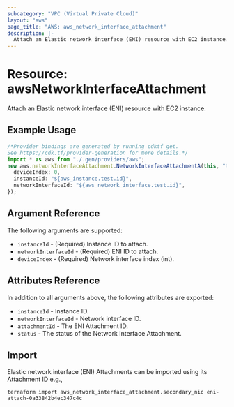 ```yaml
---
subcategory: "VPC (Virtual Private Cloud)"
layout: "aws"
page_title: "AWS: aws_network_interface_attachment"
description: |-
  Attach an Elastic network interface (ENI) resource with EC2 instance.
---
```


# Resource: awsNetworkInterfaceAttachment

Attach an Elastic network interface (ENI) resource with EC2 instance.

## Example Usage

```typescript
/*Provider bindings are generated by running cdktf get.
See https://cdk.tf/provider-generation for more details.*/
import * as aws from "./.gen/providers/aws";
new aws.networkInterfaceAttachment.NetworkInterfaceAttachmentA(this, "test", {
  deviceIndex: 0,
  instanceId: "${aws_instance.test.id}",
  networkInterfaceId: "${aws_network_interface.test.id}",
});

```

## Argument Reference

The following arguments are supported:

* `instanceId` - (Required) Instance ID to attach.
* `networkInterfaceId` - (Required) ENI ID to attach.
* `deviceIndex` - (Required) Network interface index (int).

## Attributes Reference

In addition to all arguments above, the following attributes are exported:

* `instanceId` - Instance ID.
* `networkInterfaceId` - Network interface ID.
* `attachmentId` - The ENI Attachment ID.
* `status` - The status of the Network Interface Attachment.

## Import

Elastic network interface (ENI) Attachments can be imported using its Attachment ID e.g.,

```console
terraform import aws_network_interface_attachment.secondary_nic eni-attach-0a33842b4ec347c4c
```
